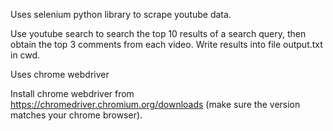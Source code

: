 Uses selenium python library to scrape youtube data.

Use youtube search to search the top 10 results of a search query, then obtain the top 3 comments from each video. Write results into file output.txt in cwd.

Uses chrome webdriver

Install chrome webdriver from https://chromedriver.chromium.org/downloads (make sure the version matches your chrome browser).

